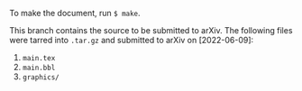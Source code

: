 To make the document, run `$ make`.

This branch contains the source to be submitted to arXiv. The following files
were tarred into `.tar.gz` and submitted to arXiv on [2022-06-09]:

1. `main.tex`
2. `main.bbl`
3. `graphics/`

